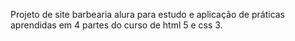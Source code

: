 Projeto de site barbearia alura para estudo e 
aplicação de práticas aprendidas em 4 partes do 
curso de html 5 e css 3.